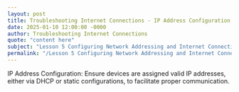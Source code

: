 ```yaml
---
layout: post
title: Troubleshooting Internet Connections - IP Address Configuration
date: 2025-01-10 12:00:00 -0000
author: Troubleshooting Internet Connections
quote: "content here"
subject: "Lesson 5 Configuring Network Addressing and Internet Connections"
permalink: "/Lesson 5 Configuring Network Addressing and Internet Connections/Troubleshooting Internet Connections/Troubleshooting Internet Connections - IP Address Configuration"
---
```


IP Address Configuration: Ensure devices are assigned valid IP addresses, either via DHCP or static configurations, to facilitate proper communication.
